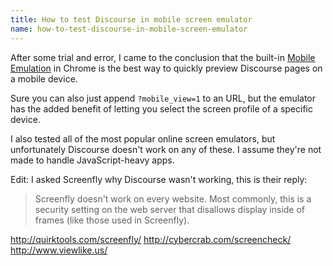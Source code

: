 ```yaml
---
title: How to test Discourse in mobile screen emulator
name: how-to-test-discourse-in-mobile-screen-emulator
---
```


After some trial and error, I came to the conclusion that the built-in [Mobile Emulation][1] in Chrome is the best way to quickly preview Discourse pages on a mobile device.

Sure you can also just append `?mobile_view=1` to an URL, but the emulator has the added benefit of letting you select the screen profile of a specific device.

I also tested all of the most popular online screen emulators, but unfortunately Discourse doesn't work on any of these. I assume they're not made to handle JavaScript-heavy apps.

Edit: I asked Screenfly why Discourse wasn't working, this is their reply:

> Screenfly doesn't work on every website.  Most commonly, this is a security setting on the web server that disallows display inside of frames (like those used in Screenfly).

http://quirktools.com/screenfly/
http://cybercrab.com/screencheck/
http://www.viewlike.us/

  [1]: https://developer.chrome.com/devtools/docs/mobile-emulation